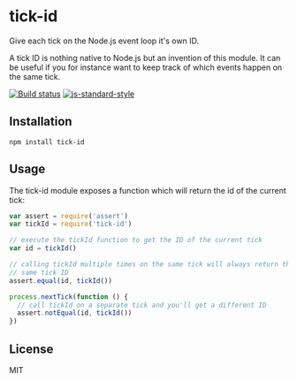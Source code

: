 # tick-id

Give each tick on the Node.js event loop it's own ID.

A tick ID is nothing native to Node.js but an invention of this module.
It can be useful if you for instance want to keep track of which events
happen on the same tick.

[![Build status](https://travis-ci.org/watson/tick-id.svg?branch=master)](https://travis-ci.org/watson/tick-id)
[![js-standard-style](https://img.shields.io/badge/code%20style-standard-brightgreen.svg?style=flat)](https://github.com/feross/standard)

## Installation

```
npm install tick-id
```

## Usage

The tick-id module exposes a function which will return the id of the
current tick:

```js
var assert = require('assert')
var tickId = require('tick-id')

// execute the tickId function to get the ID of the current tick
var id = tickId()

// calling tickId multiple times on the same tick will always return the
// same tick ID
assert.equal(id, tickId())

process.nextTick(function () {
  // call tickId on a separate tick and you'll get a different ID
  assert.notEqual(id, tickId())
})
```

## License

MIT
